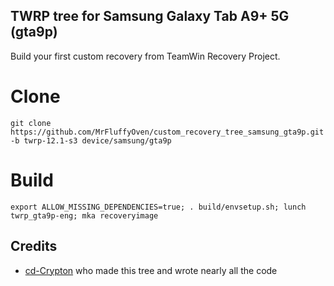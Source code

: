 ## TWRP tree for Samsung Galaxy Tab A9+ 5G (gta9p)
Build your first custom recovery from TeamWin Recovery Project.


# Clone
    git clone https://github.com/MrFluffyOven/custom_recovery_tree_samsung_gta9p.git -b twrp-12.1-s3 device/samsung/gta9p

# Build
    export ALLOW_MISSING_DEPENDENCIES=true; . build/envsetup.sh; lunch twrp_gta9p-eng; mka recoveryimage

## Credits
- [cd-Crypton](https://github.com/cd-Crypton) who made this tree and wrote nearly all the code
